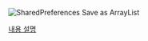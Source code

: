 ![SharedPreferences Save as ArrayList](https://user-images.githubusercontent.com/52282493/204126252-6fcc3a38-1dad-415f-a079-12744194112c.PNG)

[내용 설명](https://ogyong.tistory.com/9)